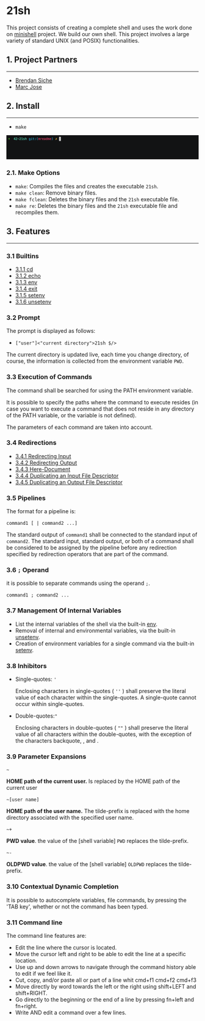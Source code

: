 # 21sh

This project consists of creating a complete shell and uses the work done on [minishell](https://github.com/mjose-portfolio/42-Minishell#minishell) project. We build our own shell. This project involves a large variety of standard UNIX (and POSIX) functionalities.

## 1. Project Partners

------

- [Brendan Siche](https://github.com/BrendanSiche)
- [Marc Jose](https://github.com/mjose-portfolio)

## 2. Install
------

- `make`

![alt text](README_resources/make.gif)

### 2.1. Make Options

- `make`: Compiles the files and creates the executable `21sh`.
- `make clean`: Remove binary files.
- `make fclean`: Deletes the binary files and the `21sh` executable file.
- `make re`: Deletes the binary files and the `21sh` executable file and recompiles them.

## 3. Features
------
### 3.1 Builtins

- [3.1.1 cd](./builtins#311-cd)
- [3.1.2 echo](./builtins#312-echo)
- [3.1.3 env](./builtins#313-env)
- [3.1.4 exit](./builtins#314-exit--n-)
- [3.1.5 setenv](./builtins#315-setenv)
- [3.1.6 unsetenv](./builtins#316-unsetenv)

### 3.2 Prompt

The prompt is displayed as follows:

- `["user"]<"current directory">21sh $/>`

The current directory is updated live, each time you change directory, of course, the information is collected from the environment variable `PWD`.

### 3.3 Execution of Commands

The command shall be searched for using the PATH environment variable.

It is possible to specify the paths where the command to execute resides (in case you want to execute a command that does not reside in any directory of the PATH variable, or the variable is not defined).

The parameters of each command are taken into account.

### 3.4 Redirections

- [3.4.1 Redirecting Input](./redirections#341-redirecting-input)
- [3.4.2 Redirecting Output](./redirections#342-redirecting-output)
- [3.4.3 Here-Document](./redirections#343-here-document)
- [3.4.4 Duplicating an Input File Descriptor](./redirections#344-duplicating-an-input-file-descriptor)
- [3.4.5 Duplicating an Output File Descriptor](./redirections#345-duplicating-an-output-file-descriptor)

### 3.5 Pipelines

The format for a pipeline is:

```
command1 [ | command2 ...]
```

The standard output of `command1` shall be connected to the standard input of `command2`. The standard input, standard output, or both of a command shall be considered to be assigned by the pipeline before any redirection specified by redirection operators that are part of the command.

### 3.6 `;` Operand

it is possible to separate commands using the operand `;`.

```
command1 ; command2 ...
```

### 3.7 Management Of Internal Variables

- List the internal variables of the shell via the built-in [env](./builtins#313-env).
- Removal of internal and environmental variables, via the built-in [unsetenv](./builtins#316-unsetenv).
- Creation of environment variables for a single command via the built-in [setenv](./builtins#316-setenv).

### 3.8 Inhibitors

- Single-quotes: `'`

  Enclosing characters in single-quotes ( `''` ) shall preserve the literal value of each character within the single-quotes. A single-quote cannot occur within single-quotes.

- Double-quotes:`"`

  Enclosing characters in double-quotes ( `""` ) shall preserve the literal value of all characters within the double-quotes, with the exception of the characters backquote, <dollar-sign>, and <backslash>.

### 3.9 Parameter Expansions

```
~
```

**HOME path of the current user.** Is replaced by the HOME path of the current user

```
~[user name]
```

**HOME path of the user name.**  The tilde-prefix is replaced with the home directory associated with the specified user name.

```
~+
```

**PWD value**. the value of the [shell variable] `PWD` replaces the tilde-prefix.

```
~-
```

**OLDPWD value**. the value of the [shell variable] `OLDPWD` replaces the tilde-prefix.

### 3.10 Contextual Dynamic Completion

It is possible to autocomplete variables, file commands, by pressing the 'TAB key', whether or not the command has been typed.

### 3.11 Command line

The command line features are:

- Edit the line where the cursor is located.
- Move the cursor left and right to be able to edit the line at a specific location.
- Use up and down arrows to navigate through the command history able to edit if we feel like it.
- Cut, copy, and/or paste all or part of a line whit cmd+f1 cmd+f2 cmd+f3
- Move directly by word towards the left or the right using shift+LEFT and shift+RIGHT.
- Go directly to the beginning or the end of a line by pressing fn+left and fn+right.
- Write AND edit a command over a few lines.